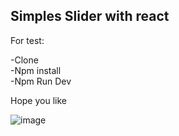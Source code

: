 
<h2>Simples Slider with react</h2>

For test:

-Clone<br/>
-Npm install<br/>
-Npm Run Dev

Hope you like


![image](https://user-images.githubusercontent.com/16143769/170841373-da39a4bb-0ddf-46a9-b123-292e17231c23.png)
